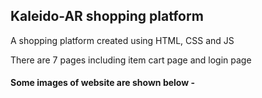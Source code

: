 ## Kaleido-AR shopping platform
A shopping platform created using HTML, CSS and JS

There are 7 pages including item cart page and login page

#### Some images of website are shown below -
